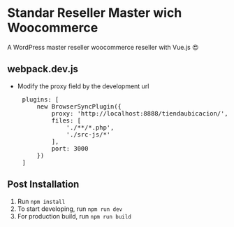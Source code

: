 # Standar Reseller Master wich Woocommerce

A WordPress master reseller woocommerce reseller with Vue.js 😍

## webpack.dev.js

- Modify the proxy field by the development url
<pre>
    plugins: [
        new BrowserSyncPlugin({
            proxy: 'http://localhost:8888/tiendaubicacion/', //Modify url input
            files: [
                './**/*.php',
                './src-js/*'
            ],
            port: 3000
        })
    ]
</pre>


## Post Installation
1. Run `npm install`
1. To start developing, run `npm run dev`
1. For production build, run `npm run build`

